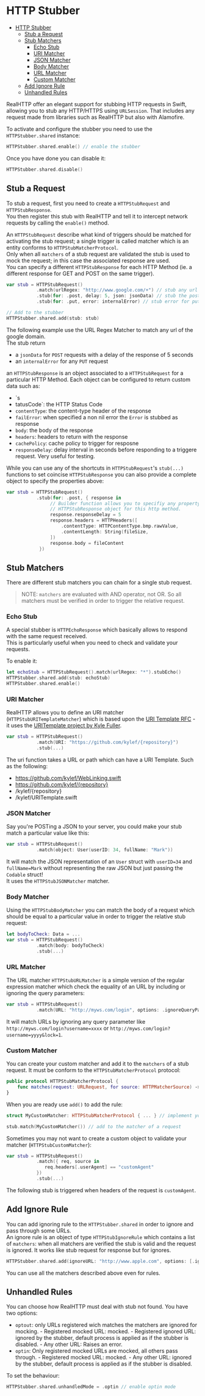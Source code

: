 # HTTP Stubber

- [HTTP Stubber](#http-stubber)
  - [Stub a Request](#stub-a-request)
  - [Stub Matchers](#stub-matchers)
    - [Echo Stub](#echo-stub)
    - [URI Matcher](#uri-matcher)
    - [JSON Matcher](#json-matcher)
    - [Body Matcher](#body-matcher)
    - [URL Matcher](#url-matcher)
    - [Custom Matcher](#custom-matcher)
  - [Add Ignore Rule](#add-ignore-rule)
  - [Unhandled Rules](#unhandled-rules)

RealHTTP offer an elegant support for stubbing HTTP requests in Swift, allowing you to stub any HTTP/HTTPS using `URLSession`. That includes any request made from libraries such as RealHTTP but also with Alamofire.


To activate and configure the stubber you need to use the `HTTPStubber.shared` instance:

```swift
HTTPStubber.shared.enable() // enable the stubber
```

Once you have done you can disable it:

```swift
HTTPStubber.shared.disable()
```

## Stub a Request

To stub a request, first you need to create a `HTTPStubRequest` and `HTTPStubResponse`.  
You then register this stub with RealHTTP and tell it to intercept network requests by calling the `enable()` method.

An `HTTPStubRequest` describe what kind of triggers should be matched for activating the stub request; a single trigger is called matcher which is an entity conforms to `HTTPStubMatcherProtocol`.  
Only when all `matchers` of a stub request are validated the stub is used to mock the request; in this case the associated response are used.  
You can specify a different `HTTPStubResponse` for each HTTP Method (ie. a different response for GET and POST on the same trigger).

```swift
var stub = HTTPStubRequest()
           .match(urlRegex: "http://www.google.com/+") // stub any url for google domain
           .stub(for: .post, delay: 5, json: jsonData) // stub the post with json data and delay
           .stub(for: .put, error: internalError) // stub error for put

// Add to the stubber
HTTPStubber.shared.add(stub: stub)
```

The following example use the URL Regex Matcher to match any url of the google domain.  
The stub return
- a `jsonData` for `POST` requests with a delay of the response of 5 seconds
- an `internalError` for any `PUT` request

an `HTTPStubResponse` is an object associated to a `HTTPStubRequest` for a particular HTTP Method. Each object can be configured to return custom data such as:

- `s
- tatusCode`: the HTTP Status Code
- `contentType`: the content-type header of the response
- `failError`: when specified a non nil error the `Error` is stubbed as response
- `body`: the body of the response
- `headers`: headers to return with the response
- `cachePolicy`: cache policy to trigger for resposne
- `responseDelay`: delay interval in seconds before responding to a triggere request. Very useful for testing.

While you can use any of the shortcuts in `HTTPStubRequest`'s `stub(...)` functions to set coincise `HTTPStubResponse` you can also provide a complete object to specify the properties above:

```swift
var stub = HTTPStubRequest()
           .stub(for: .post, { response in
                // Builder function allows you to specifiy any property of the
                // HTTPStubResponse object for this http method.
                response.responseDelay = 5
                response.headers = HTTPHeaders([
                    .contentType: HTTPContentType.bmp.rawValue,
                    .contentLength: String(fileSize,
                ])
                response.body = fileContent
            })
```

## Stub Matchers

There are different stub matchers you can chain for a single stub request.

> NOTE: `matchers` are evaluated with AND operator, not OR. So all matchers must be verified in order to trigger the relative request.

### Echo Stub

A special stubber is `HTTPEchoResponse` which basically allows to respond with the same request received.  
This is particularly useful when you need to check and validate your requests.

To enable it:

```swift
let echoStub = HTTPStubRequest().match(urlRegex: "*").stubEcho()
HTTPStubber.shared.add(stub: echoStub)
HTTPStubber.shared.enable()
```

### URI Matcher

RealHTTP allows you to define an URI matcher (`HTTPStubURITemplateMatcher`) which is based upon the [URI Template RFC](https://tools.ietf.org/html/rfc6570) - it uses the [URITemplate project by Kyle Fuller](https://github.com/kylef/URITemplate.swift).

```swift
var stub = HTTPStubRequest()
           .match(URI: "https://github.com/kylef/{repository}")
           .stub(...)
```

The uri function takes a URL or path which can have a URI Template.
Such as the following:

- https://github.com/kylef/WebLinking.swift
- https://github.com/kylef/{repository}
- /kylef/{repository}
- /kylef/URITemplate.swift

### JSON Matcher

Say you're POSTing a JSON to your server, you could make your stub match a particular value like this:

```swift
var stub = HTTPStubRequest()
           .match(object: User(userID: 34, fullName: "Mark"))
```

It will match the JSON representation of an `User` struct with `userID=34` and `fullName=Mark` without representing the raw JSON but just passing the `Codable` struct!  
It uses the `HTTPStubJSONMatcher` matcher.

### Body Matcher

Using the `HTTPStubBodyMatcher` you can match the body of a request which should be equal to a particular value in order to trigger the relative stub request:

```swift
let bodyToCheck: Data = ...
var stub = HTTPStubRequest()
           .match(body: bodyToCheck)
           .stub(...)
```

### URL Matcher

The URL matcher `HTTPStubURLMatcher` is a simple version of the regular expression matcher which check the equality of an URL by including or ignoring the query parameters:

```swift
var stub = HTTPStubRequest()
           .match(URL: "http://myws.com/login", options: .ignoreQueryParameters)
```

It will match URLs by ignoring any query parameter like `http://myws.com/login?username=xxxx` or `http://myws.com/login?username=yyyy&lock=1`.

### Custom Matcher

You can create your custom matcher and add it to the `matchers` of a stub request. It must be conform to the `HTTPStubMatcherProtocol` protocol:

```swift
public protocol HTTPStubMatcherProtocol {
    func matches(request: URLRequest, for source: HTTPMatcherSource) -> Bool
}
```

When you are ready use `add()` to add the rule:

```swift
struct MyCustomMatcher: HTTPStubMatcherProtocol { ... } // implement your logic

stub.match(MyCustomMatcher()) // add to the matcher of a request
```

Sometimes you may not want to create a custom object to validate your matcher (`HTTPStubCustomMatcher`):

```swift
var stub = HTTPStubRequest()
           .match({ req, source in
              req.headers[.userAgent] == "customAgent"
           })
           .stub(...)
```

The following stub is triggered when headers of the request is `customAgent`.

## Add Ignore Rule

You can add ignoring rule to the `HTTPStubber.shared` in order to ignore and pass through some URLs.  
An ignore rule is an object of type `HTTPStubIgnoreRule` which contains a list of `matchers`: when all matchers are verified the stub is valid and the request is ignored.  It works like stub request for response but for ignores.

```swift
HTTPStubber.shared.add(ignoreURL: "http://www.apple.com", options: [.ignorePath, .ignoreQueryParameters])
```

You can use all the matchers described above even for rules.

## Unhandled Rules

You can choose how RealHTTP must deal with stub not found. You have two options:

 - `optout`: only URLs registered wich matches the matchers are ignored for mocking.
            - Registered mocked URL: mocked.
             - Registered ignored URL: ignored by the stubber, default process is applied as if the stubber is disabled.
             - Any other URL: Raises an error.
 - `optin`: Only registered mocked URLs are mocked, all others pass through.
             - Registered mocked URL: mocked.
             - Any other URL: ignored by the stubber, default process is applied as if the stubber is disabled.

To set the behaviour:

```swift
HTTPStubber.shared.unhandledMode = .optin // enable optin mode
```